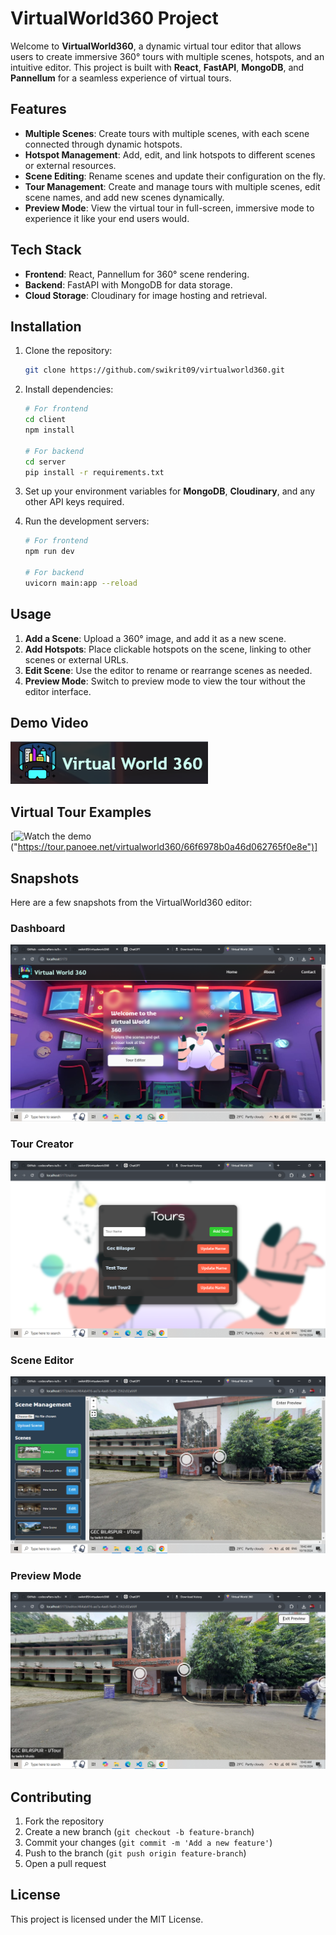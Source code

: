 
# VirtualWorld360 Project

Welcome to **VirtualWorld360**, a dynamic virtual tour editor that allows users to create immersive 360° tours with multiple scenes, hotspots, and an intuitive editor. This project is built with **React**, **FastAPI**, **MongoDB**, and **Pannellum** for a seamless experience of virtual tours.

## Features

- **Multiple Scenes**: Create tours with multiple scenes, with each scene connected through dynamic hotspots.
- **Hotspot Management**: Add, edit, and link hotspots to different scenes or external resources.
- **Scene Editing**: Rename scenes and update their configuration on the fly.
- **Tour Management**: Create and manage tours with multiple scenes, edit scene names, and add new scenes dynamically.
- **Preview Mode**: View the virtual tour in full-screen, immersive mode to experience it like your end users would.

## Tech Stack

- **Frontend**: React, Pannellum for 360° scene rendering.
- **Backend**: FastAPI with MongoDB for data storage.
- **Cloud Storage**: Cloudinary for image hosting and retrieval.

## Installation

1. Clone the repository:

   ```bash
   git clone https://github.com/swikrit09/virtualworld360.git
   ```

2. Install dependencies:

   ```bash
   # For frontend
   cd client
   npm install
   
   # For backend
   cd server
   pip install -r requirements.txt
   ```

3. Set up your environment variables for **MongoDB**, **Cloudinary**, and any other API keys required.

4. Run the development servers:

   ```bash
   # For frontend
   npm run dev
   
   # For backend
   uvicorn main:app --reload
   ```

## Usage

1. **Add a Scene**: Upload a 360° image, and add it as a new scene.
2. **Add Hotspots**: Place clickable hotspots on the scene, linking to other scenes or external URLs.
3. **Edit Scene**: Use the editor to rename or rearrange scenes as needed.
4. **Preview Mode**: Switch to preview mode to view the tour without the editor interface.

## Demo Video

[![Watch the demo](./media/Thumbnail.PNG)](./media/demo_video.mp4)


## Virtual Tour Examples

[![Watch the demo]()("https://tour.panoee.net/virtualworld360/66f6978b0a46d062765f0e8e")]

## Snapshots

Here are a few snapshots from the VirtualWorld360 editor:
### Dashboard

![Dashboard](./media/1.png)

### Tour Creator

![Scene Editor](./media/2.png)

### Scene Editor

![Scene Editor](./media/3.png)


### Preview Mode

![Preview Mode](./media/4.png)

## Contributing

1. Fork the repository
2. Create a new branch (`git checkout -b feature-branch`)
3. Commit your changes (`git commit -m 'Add a new feature'`)
4. Push to the branch (`git push origin feature-branch`)
5. Open a pull request

## License

This project is licensed under the MIT License.




